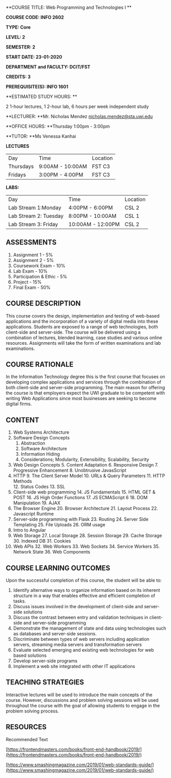 **COURSE TITLE: Web Programming and Technologies I **

**COURSE CODE: INFO 2602**

**TYPE: Core**

**LEVEL: 2**

**SEMESTER: 2**

**START DATE: 23-01-2020**

**DEPARTMENT and FACULTY: DCIT/FST**

**CREDITS: 3**

**PREREQUISITE(S): INFO 1601**

**ESTIMATED STUDY HOURS: **

2 1-hour lectures, 1 2-hour lab, 6 hours per week independent study

**LECTURER: **Mr. Nicholas Mendez [nicholas.mendez@sta.uwi.edu](mailto:nicholas.mendez@sta.uwi.edu)

**OFFICE HOURS: **Thursday 1:00pm - 3:00pm

**TUTOR: **Ms Venessa Kanhai 

**LECTURES**


<table>
  <tr>
   <td>Day
   </td>
   <td>Time
   </td>
   <td>Location
   </td>
  </tr>
  <tr>
   <td>Thursdays
   </td>
   <td>9:00AM - 10:00AM
   </td>
   <td>FST C3
   </td>
  </tr>
  <tr>
   <td>Fridays
   </td>
   <td>3:00PM - 4:00PM
   </td>
   <td>FST C3
   </td>
  </tr>
</table>


**LABS:**


<table>
  <tr>
   <td>Day
   </td>
   <td>Time
   </td>
   <td>Location
   </td>
  </tr>
  <tr>
   <td>Lab Stream 1:Monday
   </td>
   <td>4:00PM - 6:00PM
   </td>
   <td>CSL 2
   </td>
  </tr>
  <tr>
   <td>Lab Stream 2: Tuesday 
   </td>
   <td>8:00PM - 10:00AM
   </td>
   <td>CSL 1
   </td>
  </tr>
  <tr>
   <td>Lab Stream 3: Friday
   </td>
   <td>10:00AM - 12:00PM
   </td>
   <td>CSL 2
   </td>
  </tr>
</table>



## ASSESSMENTS



1. Assignment 1 - 5%
2. Assignment 2 - 5%
3. Coursework Exam - 10%
4. Lab Exam - 10%
5. Participation & Ethic - 5%
6. Project - 15%
7. Final Exam - 50%


## COURSE DESCRIPTION

This course covers the design, implementation and testing of web-based applications and the incorporation of a variety of digital media into these applications. Students are exposed to a range of web technologies, both client-side and server-side. The course will be delivered using a combination of lectures, blended learning, case studies and various online resources. Assignments will take the form of written examinations and lab examinations.


## COURSE RATIONALE

In the Information Technology degree this is the first course that focuses on developing complex applications and services through the combination of both client-side and server-side programming. The main reason for offering the course is that employers expect the UWI graduate to be competent with writing Web Applications since most businesses are seeking to become digital firms.


## CONTENT



1. Web Systems Architecture
2. Software Design Concepts
    1. Abstraction
    2. Software Architecture
    3. Information Hiding
    4. Considerations; Modularity, Extensibility, Scalability, Security
3. Web Design Concepts
    5. Content Adaptation
    6. Responsive Design
    7. Progressive Enhancement
    8. Unobtrusive JavasScript
4. HTTP
    9. The Client Server Model
    10. URLs & Query Parameters
    11. HTTP Methods	
    12. Status Codes
    13. SSL
5. Client-side web programming
    14. JS Fundamentals
    15. HTML GET & POST
    16. JS High Order Functions
    17. JS ECMAScript 6
    18. DOM Manipulation
    19. AJAX
6. The Browser Engine
    20. Browser Architecture
    21. Layout Process
    22. Javascript Runtime
7. Server-side programming with Flask
    23. Routing
    24. Server Side Templating
    25. File Uploads
    26. ORM usage
8. Intro to Angular
9. Web Storage
    27. Local Storage
    28. Session Storage
    29. Cache Storage
    30. Indexed DB
    31. Cookies
10. Web APIs
    32. Web Workers
    33. Web Sockets
    34. Service Workers
    35. Network State
    36. Web Components


## COURSE LEARNING OUTCOMES

Upon the successful completion of this course, the student will be able to:



1. Identify alternative ways to organize information based on its inherent structure in a way that enables effective and efficient completion of tasks. 
2. Discuss issues involved in the development of client-side and server-side solutions
3. Discuss the contrast between entry and validation techniques in client-side and server-side programming 
4. Demonstrate the management of state and data using technologies such as databases and server-side sessions.
5. Discriminate between types of web servers including application servers, streaming media servers and transformation servers
6. Evaluate selected emerging and existing web technologies for web based solutions 
7. Develop server-side programs
8. Implement a web site integrated with other IT applications


## TEACHING STRATEGIES

Interactive lectures will be used to introduce the main concepts of the course. However, discussions and problem solving sessions will be used throughout the course with the goal of allowing students to engage in the problem solving process. 


## RESOURCES

Recommended Text

[https://frontendmasters.com/books/front-end-handbook/2019/](https://frontendmasters.com/books/front-end-handbook/2019/)

[https://www.smashingmagazine.com/2019/01/web-standards-guide/](https://www.smashingmagazine.com/2019/01/web-standards-guide/)